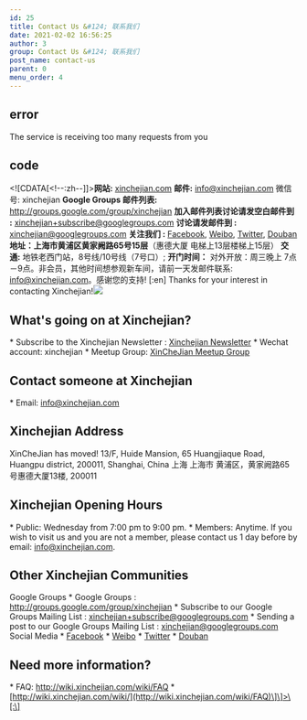 ```yaml
---
id: 25
title: Contact Us &#124; 联系我们
date: 2021-02-02 16:56:25
author: 3
group: Contact Us &#124; 联系我们
post_name: contact-us
parent: 0
menu_order: 4
---
```


## error
The service is receiving too many requests from you

## code
<!\[CDATA\[<!--:zh--\]\]>**网站:** [xinchejian.com](http://xinchejian.com) **邮件:** [info@xinchejian.com](mailto:info@xinchejian.com) 微信号: xinchejian **Google Groups 邮件列表:** <http://groups.google.com/group/xinchejian> **加入邮件列表讨论请发空白邮件到 :** [xinchejian+subscribe@googlegroups.com](mailto:xinchejian+subscribe@googlegroups.com) **讨论请发邮件到 :** [xinchejian@googlegroups.com](mailto:xinchejian@googlegroups.com) **关注我们 :** [Facebook](http://www.facebook.com/pages/新车间-Xin-Che-Jian/175737115791930), [Weibo](http://www.weibo.com/xinchejian), [Twitter](http://twitter.com/xinchejian), [Douban](http://www.douban.com/people/50667890/) **地址：上海市黄浦区黄家阙路65号15层**（惠德大厦 电梯上13层楼梯上15层） **交通:** 地铁老西门站，8号线/10号线（7号口）; **开门时间：** 对外开放：周三晚上 7点－9点。非会员，其他时间想参观新车间，请前一天发邮件联系: info@xinchejian.com。感谢您的支持! \[:en\] Thanks for your interest in contacting Xinchejian!![](https://xinchejian.com/wp-content/uploads/2021/02/v30.005-200x300.jpeg) 

## What's going on at Xinchejian?

\* Subscribe to the Xinchejian Newsletter : [Xinchejian Newsletter](http://eepurl.com/oiiqn) \* Wechat account: xinchejian \* Meetup Group: [XinCheJian Meetup Group](http://www.meetup.com/xinchejian-meetup) 

## Contact someone at Xinchejian

\* Email: [info@xinchejian.com](mailto:info@xinchejian.com) 

## Xinchejian Address

XinCheJian has moved! 13/F, Huide Mansion, 65 Huangjiaque Road, Huangpu district, 200011, Shanghai, China 上海 上海市 黄浦区，黄家阙路65号惠德大厦13楼, 200011

## Xinchejian Opening Hours

\* Public: Wednesday from 7:00 pm to 9:00 pm. \* Members: Anytime. If you wish to visit us and you are not a member, please contact us 1 day before by email: info@xinchejian.com.

## Other Xinchejian Communities

Google Groups \* Google Groups : <http://groups.google.com/group/xinchejian> \* Subscribe to our Google Groups Mailing List : [xinchejian+subscribe@googlegroups.com](mailto:xinchejian+subscribe@googlegroups.com) \* Sending a post to our Google Groups Mailing List : [xinchejian@googlegroups.com](mailto:xinchejian@googlegroups.com) Social Media \* [Facebook](http://www.facebook.com/pages/新车间-Xin-Che-Jian/175737115791930) \* [Weibo](http://www.weibo.com/xinchejian) \* [Twitter](http://twitter.com/xinchejian) \* [Douban](http://www.douban.com/people/50667890/) 

## Need more information?

\* FAQ: <http://wiki.xinchejian.com/wiki/FAQ> \* [http://wiki.xinchejian.com/wiki/](http://wiki.xinchejian.com/wiki/FAQ)\]\]>\[:\]
